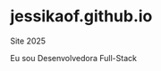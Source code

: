 # jessikaof.github.io
Site 2025
  <title>Jéssika Ferreira | Desenvolvedora Full-Stack | Tecnóloga em Sistemas</title>
              <p>Eu sou <span class="typed" data-typed-items="Desenvolvedora Full-Stack, Tecnóloga em Sistemas, Especialista em Comunicação Digital, Filmmaker, Freelancer, Pesquisadora de IA">Desenvolvedora Full-Stack</span><span class="typed-cursor typed-cursor--blink" aria-hidden="true"></span></p>

